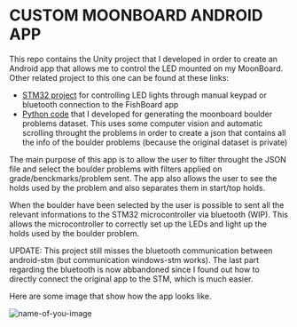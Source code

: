 # CUSTOM MOONBOARD ANDROID APP

This repo contains the Unity project that I developed in order to create an Android app that allows me to control the LED mounted on my MoonBoard. Other related project to this one can be found at these links:

- [STM32 project](https://github.com/AlessandroAvi/Moonboard_LED_DIY) for controlling LED lights through manual keypad or bluetooth connection to the FishBoard app
- [Python code](https://github.com/AlessandroAvi/Moonboard_Dataset) that I developed for generating the moonboard boulder problems dataset. This uses some computer vision and automatic scrolling throught the problems in order to create a json that contains all the info of the boulder problems (because the original dataset is private)

The main purpose of this app is to allow the user to filter throught the JSON file and select the boulder problems with filters applied on grade/benckmarks/problem sent. The app also allows the user to see the holds used by the problem and also separates them in start/top holds. 

When the boulder have been selected by the user is possible to sent all the relevant informations to the STM32 microcontroller via bluetooth (WIP). This allows the microcontroller to correctly set up the LEDs and light up the holds used by the boulder problem.

UPDATE: This project still misses the bluetooth communication between android-stm (but communication windows-stm works). The last part regarding the bluetooth is now abbandoned since I found out how to directly connect the original app to the STM, which is much easier. 

Here are some image that show how the app looks like.

![name-of-you-image](https://github.com/AlessandroAvi/Moonboard_Android_App/blob/main/Img/app.jpg) 
